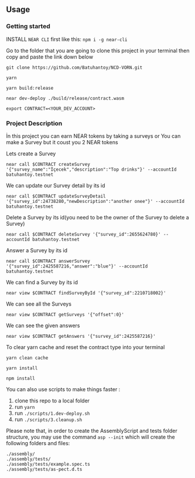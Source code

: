 ## Usage

### Getting started

INSTALL `NEAR CLI` first like this: `npm i -g near-cli`


  Go to the folder that you are going to clone this project in your terminal then copy and paste the link down below

    git clone https://github.com/Batuhantoy/NCD-VORN.git

    yarn

    yarn build:release

    near dev-deploy ./build/release/contract.wasm

    export CONTRACT=<YOUR_DEV_ACCOUNT>


### Project Description

  İn this project you can earn NEAR tokens by taking a surveys or You can make a Survey but it coust you 2 NEAR tokens

  Lets create a Survey
  
    near call $CONTRACT createSurvey '{"survey_name":"İçecek","description":"Top drinks"}' --accountId batuhantoy.testnet

  We can update our Survey detail by its id
  
    near call $CONTRACT updateSurveyDetail '{"survey_id":24738280,"newDescription":"another onee"}' --accountId batuhantoy.testnet
  
  Delete a Survey by its id(you need to be the owner of the Survey to delete a Survey)
  
    near call $CONTRACT deleteSurvey '{"survey_id":2655624780}' --accountId batuhantoy.testnet

  Answer a Survey by its id
  
    near call $CONTRACT answerSurvey '{"survey_id":2425587216,"answer":"blue"}' --accountId batuhantoy.testnet

  We can find a Survey by its id
  
    near view $CONTRACT findSurveyById '{"survey_ıd":2210718002}'

  We can see all the Surveys
  
    near view $CONTRACT getSurveys '{"offset":0}'
    
  We can see the given answers
  
    near view $CONTRACT getAnswers '{"survey_id":2425587216}'







To clear yarn cache and reset the contract type into your terminal

    yarn clean cache
  
    yarn install
  
    npm install



You can also use scripts to make things faster :

1. clone this repo to a local folder
2. run `yarn`
3. run `./scripts/1.dev-deploy.sh`
5. run `./scripts/3.cleanup.sh`




Please note that, in order to create the AssemblyScript and tests folder structure, you may use the command `asp --init` which will create the following folders and files:

```
./assembly/
./assembly/tests/
./assembly/tests/example.spec.ts
./assembly/tests/as-pect.d.ts
```
